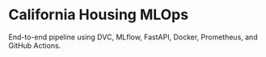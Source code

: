 # California Housing MLOps

End-to-end pipeline using DVC, MLflow, FastAPI, Docker, Prometheus, and GitHub Actions.